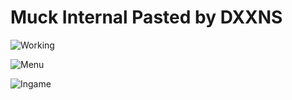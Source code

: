 # Muck Internal Pasted by DXXNS

![Working](https://img.shields.io/badge/Status-Working-brightgreen)

![Menu](https://i.imgur.com/KryFzS5.png)

![Ingame](https://i.imgur.com/fuaAR7M.png)
